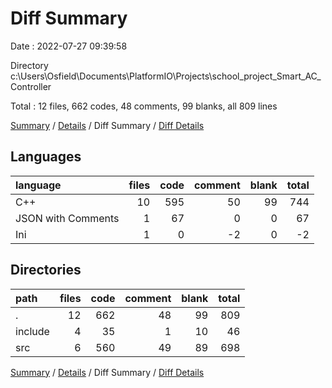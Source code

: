# Diff Summary

Date : 2022-07-27 09:39:58

Directory c:\\Users\\Osfield\\Documents\\PlatformIO\\Projects\\school_project_Smart_AC_Controller

Total : 12 files,  662 codes, 48 comments, 99 blanks, all 809 lines

[Summary](results.md) / [Details](details.md) / Diff Summary / [Diff Details](diff-details.md)

## Languages
| language | files | code | comment | blank | total |
| :--- | ---: | ---: | ---: | ---: | ---: |
| C++ | 10 | 595 | 50 | 99 | 744 |
| JSON with Comments | 1 | 67 | 0 | 0 | 67 |
| Ini | 1 | 0 | -2 | 0 | -2 |

## Directories
| path | files | code | comment | blank | total |
| :--- | ---: | ---: | ---: | ---: | ---: |
| . | 12 | 662 | 48 | 99 | 809 |
| include | 4 | 35 | 1 | 10 | 46 |
| src | 6 | 560 | 49 | 89 | 698 |

[Summary](results.md) / [Details](details.md) / Diff Summary / [Diff Details](diff-details.md)